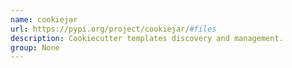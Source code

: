 ```yaml
---
name: cookiejar
url: https://pypi.org/project/cookiejar/#files
description: Cookiecutter templates discovery and management.
group: None
---
```

